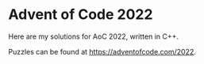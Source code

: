 # Advent of Code 2022

Here are my solutions for AoC 2022, written in C++.

Puzzles can be found at https://adventofcode.com/2022.
